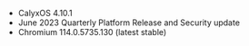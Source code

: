 * CalyxOS 4.10.1
* June 2023 Quarterly Platform Release and Security update
* Chromium 114.0.5735.130 (latest stable)
